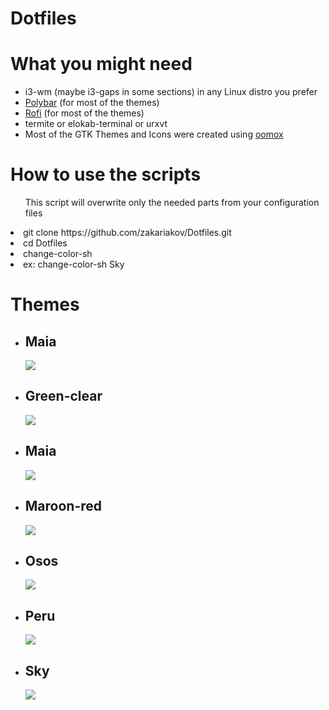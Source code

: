 # Dotfiles

<h1>What you might need</h1>
<ul>
  <li> i3-wm (maybe i3-gaps in some sections) in any Linux distro you prefer</li>
  <li> <a href="https://github.com/jaagr/polybar">Polybar</a> (for most of the themes)</li>
  <li> <a href="https://davedavenport.github.io/rofi/">Rofi</a> (for most of the themes)</li>
  <li> termite or elokab-terminal or urxvt </li>
  <li> Most of the GTK Themes and Icons were created using <a href="https://github.com/actionless/oomox">oomox</a></li>
</ul>

<h1>How to use the scripts</h1>
<ul>
This script will overwrite only the needed parts from your configuration files

</ul>

  <li> git clone https://github.com/zakariakov/Dotfiles.git</li>
  <li> cd Dotfiles</li>
  <li> change-color-sh <color folder></li>
  <li> ex: change-color-sh Sky</li>

<h1>Themes</h1>

<ul>
  <li><h2>Maia</h2>
    <img src="https://github.com/zakariakov/Dotfiles/blob/master/Maia/screenshot.jpg">

 <li><h2>Green-clear</h2>
    <img src="https://github.com/zakariakov/Dotfiles/blob/master/Green-clear/screenshot.png">

 <li><h2>Maia</h2>
    <img src="https">

 <li><h2>Maroon-red</h2>
    <img src="https://github.com/zakariakov/Dotfiles/blob/master/Maroon-red/screen-shot.png">

 <li><h2>Osos</h2>
    <img src="https://github.com/zakariakov/Dotfiles/blob/master/Osos/screenshot.jpg">

 <li><h2>Peru</h2>
    <img src="https://github.com/zakariakov/Dotfiles/blob/master/Peru/screen-shots.png">
 
 <li><h2>Sky</h2>
    <img src="https://github.com/zakariakov/Dotfiles/blob/master/Sky/sky-i3.jpg">

</ul>

 
